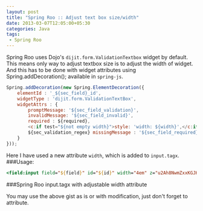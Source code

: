 ```yaml
---
layout: post
title: "Spring Roo :: Adjust text box size/width"
date: 2013-03-07T12:05:00+05:30
categories: Java
tags:
 - Spring Roo
---
```

Spring Roo uses Dojo's <code>dijit.form.ValidationTextbox</code> widget by default. This means only way to adjust textbox size is to adjust the width of widget. And this has to be done with widget attributes using Spring.addDecoration(); available in <code>spring-js</code>.
``` javascript
Spring.addDecoration(new Spring.ElementDecoration({
    elementId : '_${sec_field}_id',
    widgetType : 'dijit.form.ValidationTextBox',
    widgetAttrs : {
        promptMessage: '${sec_field_validation}',
        invalidMessage: '${sec_field_invalid}',
        required : ${required},
        <c:if test="${not empty width}">style: 'width: ${width}',</c:if>
        ${sec_validation_regex} missingMessage : '${sec_field_required}'
    }
}));
```
Here I have used a new attribute <code>width</code>, which is added to <code>input.tagx</code>.
###Usage:
``` jsp
<field:input field="${field}" id="${id}" width="4em" z="u2Ah8NwmZxxKGJHNnTmYs2AL79o=" />
```
###Spring Roo input.tagx with adjustable width attribute
<script src="https://gist.github.com/WarFox/5105967.js"></script>
You may use the above gist as is or with modification, just don't forget to attribute.
